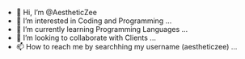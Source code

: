- 👋 Hi, I’m @AestheticZee
- 👀 I’m interested in Coding and Programming ...
- 🌱 I’m currently learning Programming Languages ...
- 💞️ I’m looking to collaborate with Clients ...
- 📫 How to reach me by searchhing my username (aestheticzee) ...

<!---
AestheticZee/AestheticZee is a ✨ special ✨ repository because its `README.md` (this file) appears on your GitHub profile.
You can click the Preview link to take a look at your changes.
--->
